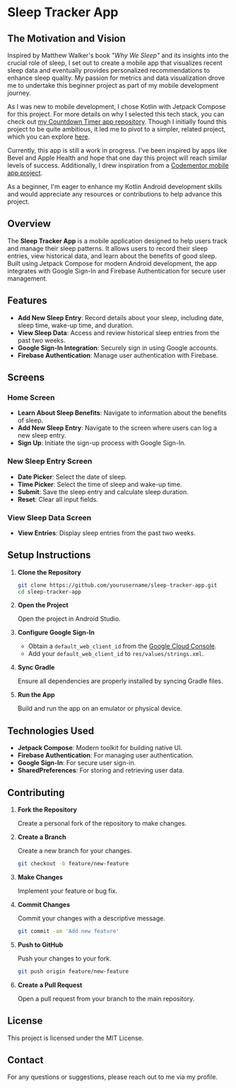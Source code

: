 # Sleep Tracker App

## The Motivation and Vision

Inspired by Matthew Walker's book *"Why We Sleep"* and its insights into the crucial role of sleep, I set out to create a mobile app that visualizes recent sleep data and eventually provides personalized recommendations to enhance sleep quality. My passion for metrics and data visualization drove me to undertake this beginner project as part of my mobile development journey.

As I was new to mobile development, I chose Kotlin with Jetpack Compose for this project. For more details on why I selected this tech stack, you can check out [my Countdown Timer app repository](https://github.com/Collins-kariuk/countdown-timer-app). Though I initially found this project to be quite ambitious, it led me to pivot to a simpler, related project, which you can explore [here](https://github.com/Collins-kariuk/countdown-timer-app). 

Currently, this app is still a work in progress. I've been inspired by apps like Bevel and Apple Health and hope that one day this project will reach similar levels of success. Additionally, I drew inspiration from a [Codementor mobile app project](https://www.codementor.io/projects/mobile/daily-sleep-tracker-mobile-app-c3bf3be75h).

As a beginner, I'm eager to enhance my Kotlin Android development skills and would appreciate any resources or contributions to help advance this project.

## Overview

The **Sleep Tracker App** is a mobile application designed to help users track and manage their sleep patterns. It allows users to record their sleep entries, view historical data, and learn about the benefits of good sleep. Built using Jetpack Compose for modern Android development, the app integrates with Google Sign-In and Firebase Authentication for secure user management.

## Features

- **Add New Sleep Entry**: Record details about your sleep, including date, sleep time, wake-up time, and duration.
- **View Sleep Data**: Access and review historical sleep entries from the past two weeks.
- **Google Sign-In Integration**: Securely sign in using Google accounts.
- **Firebase Authentication**: Manage user authentication with Firebase.

## Screens

### Home Screen

- **Learn About Sleep Benefits**: Navigate to information about the benefits of sleep.
- **Add New Sleep Entry**: Navigate to the screen where users can log a new sleep entry.
- **Sign Up**: Initiate the sign-up process with Google Sign-In.

### New Sleep Entry Screen

- **Date Picker**: Select the date of sleep.
- **Time Picker**: Select the time of sleep and wake-up time.
- **Submit**: Save the sleep entry and calculate sleep duration.
- **Reset**: Clear all input fields.

### View Sleep Data Screen

- **View Entries**: Display sleep entries from the past two weeks.

## Setup Instructions

1. **Clone the Repository**

   ```sh
   git clone https://github.com/yourusername/sleep-tracker-app.git
   cd sleep-tracker-app
   ```

2. **Open the Project**

   Open the project in Android Studio.

3. **Configure Google Sign-In**

   - Obtain a `default_web_client_id` from the [Google Cloud Console](https://console.cloud.google.com/).
   - Add your `default_web_client_id` to `res/values/strings.xml`.

4. **Sync Gradle**

   Ensure all dependencies are properly installed by syncing Gradle files.

5. **Run the App**

   Build and run the app on an emulator or physical device.

## Technologies Used

- **Jetpack Compose**: Modern toolkit for building native UI.
- **Firebase Authentication**: For managing user authentication.
- **Google Sign-In**: For secure user sign-in.
- **SharedPreferences**: For storing and retrieving user data.

## Contributing

1. **Fork the Repository**

   Create a personal fork of the repository to make changes.

2. **Create a Branch**

   Create a new branch for your changes.

   ```sh
   git checkout -b feature/new-feature
   ```

3. **Make Changes**

   Implement your feature or bug fix.

4. **Commit Changes**

   Commit your changes with a descriptive message.

   ```sh
   git commit -am 'Add new feature'
   ```

5. **Push to GitHub**

   Push your changes to your fork.

   ```sh
   git push origin feature/new-feature
   ```

6. **Create a Pull Request**

   Open a pull request from your branch to the main repository.

## License

This project is licensed under the MIT License.

## Contact

For any questions or suggestions, please reach out to me via my profile.
